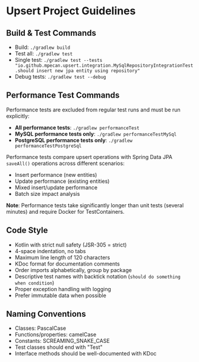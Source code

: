 # Upsert Project Guidelines

## Build & Test Commands

- Build: `./gradlew build`
- Test all: `./gradlew test`
- Single test:
  `./gradlew test --tests "io.github.mpecan.upsert.integration.MySqlRepositoryIntegrationTest.should insert new jpa entity using repository"`
- Debug tests: `./gradlew test --debug`

## Performance Test Commands

Performance tests are excluded from regular test runs and must be run explicitly:

- **All performance tests**: `./gradlew performanceTest`
- **MySQL performance tests only**: `./gradlew performanceTestMySql`
- **PostgreSQL performance tests only**: `./gradlew performanceTestPostgreSql`

Performance tests compare upsert operations with Spring Data JPA `saveAll()` operations across different scenarios:
- Insert performance (new entities)
- Update performance (existing entities)
- Mixed insert/update performance
- Batch size impact analysis

**Note**: Performance tests take significantly longer than unit tests (several minutes) and require Docker for TestContainers.

## Code Style

- Kotlin with strict null safety (JSR-305 = strict)
- 4-space indentation, no tabs
- Maximum line length of 120 characters
- KDoc format for documentation comments
- Order imports alphabetically, group by package
- Descriptive test names with backtick notation (`should do something when condition`)
- Proper exception handling with logging
- Prefer immutable data when possible

## Naming Conventions

- Classes: PascalCase
- Functions/properties: camelCase
- Constants: SCREAMING_SNAKE_CASE
- Test classes should end with "Test"
- Interface methods should be well-documented with KDoc